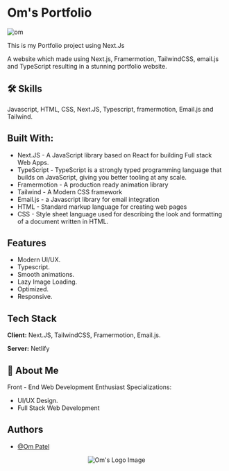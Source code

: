# Om's Portfolio

![om](https://github.com/omunite215/Portfolio/assets/78680563/b999a0c8-9229-44ef-a570-22217a6227d5)

This is my Portfolio project using Next.Js

A website which made using Next.js, Framermotion, TailwindCSS, email.js and TypeScript resulting in a stunning portfolio website.


## 🛠 Skills
Javascript, HTML, CSS, Next.JS, Typescript, framermotion, Email.js and Tailwind.


## Built With:

- Next.JS - A JavaScript library based on React for building Full stack Web Apps.
- TypeScript - TypeScript is a strongly typed programming language that builds on JavaScript, giving you better tooling at any scale.
- Framermotion - A production ready animation library
- Tailwind - A Modern CSS framework
- Email.js - a Javascript library for email integration
- HTML - Standard markup language for creating web pages
- CSS - Style sheet language used for describing the look and formatting of a document written in HTML.

## Features

- Modern UI/UX.
- Typescript.
- Smooth animations.
- Lazy Image Loading.
- Optimized.
- Responsive.


## Tech Stack

**Client:** Next.JS, TailwindCSS, Framermotion, Email.js.

**Server:** Netlify


## 🚀 About Me
Front - End Web Development Enthusiast
Specializations:
- UI/UX Design.
- Full Stack Web Development

## Authors

- [@Om Patel](https://github.com/omunite215)

<p align="center">
  <img src="https://github.com/omunite215/Portfolio/assets/78680563/e321bc88-228d-477c-8878-5366526ed567" alt="Om's Logo Image"/>
</p>
